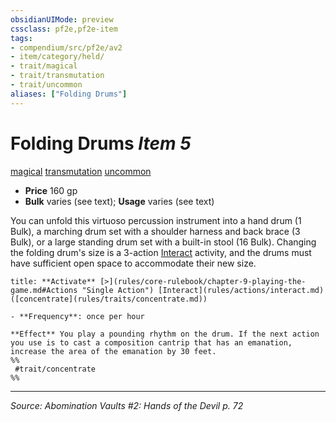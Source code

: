 ```yaml
---
obsidianUIMode: preview
cssclass: pf2e,pf2e-item
tags:
- compendium/src/pf2e/av2
- item/category/held/
- trait/magical
- trait/transmutation
- trait/uncommon
aliases: ["Folding Drums"]
---
```

# Folding Drums *Item 5*  
[magical](magical.md "Magical Item Trait")  [transmutation](transmutation.md "Transmutation School Trait")  [uncommon](uncommon.md "Uncommon Rarity Trait")  

- **Price** 160 gp
- **Bulk** varies (see text); **Usage** varies (see text)

You can unfold this virtuoso percussion instrument into a hand drum (1 Bulk), a marching drum set with a shoulder harness and back brace (3 Bulk), or a large standing drum set with a built-in stool (16 Bulk). Changing the folding drum's size is a 3-action [Interact](interact.md) activity, and the drums must have sufficient open space to accommodate their new size.

```ad-embed-ability
title: **Activate** [>](rules/core-rulebook/chapter-9-playing-the-game.md#Actions "Single Action") [Interact](rules/actions/interact.md) ([concentrate](rules/traits/concentrate.md))

- **Frequency**: once per hour

**Effect** You play a pounding rhythm on the drum. If the next action you use is to cast a composition cantrip that has an emanation, increase the area of the emanation by 30 feet.  
%%
 #trait/concentrate 
%%
```


---
*Source: Abomination Vaults #2: Hands of the Devil p. 72*